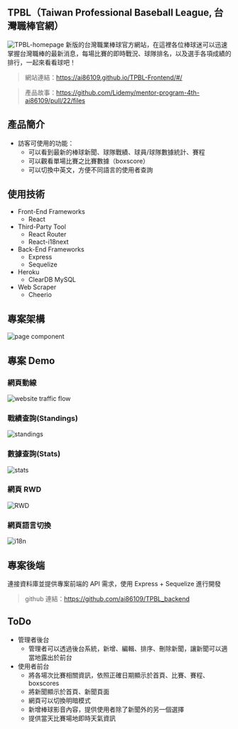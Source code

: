 ## TPBL（Taiwan Professional Baseball League, 台灣職棒官網）
![TPBL-homepage](https://i.imgur.com/m2pi2Z5.png)
新版的台灣職業棒球官方網站，在這裡各位棒球迷可以迅速掌握台灣職棒的最新消息，每場比賽的即時戰況、球隊排名，以及選手各項成績的排行，一起來看看球吧！

> 網站連結：https://ai86109.github.io/TPBL-Frontend/#/

> 產品故事：https://github.com/Lidemy/mentor-program-4th-ai86109/pull/22/files


## 產品簡介
- 訪客可使用的功能：
  - 可以看到最新的棒球新聞、球隊戰績、球員/球隊數據統計、賽程
  - 可以觀看單場比賽之比賽數據（boxscore）
  - 可以切換中英文，方便不同語言的使用者查詢

## 使用技術
- Front-End Frameworks
  - React 
- Third-Party Tool
  - React Router
  - React-i18next
- Back-End Frameworks
  - Express
  - Sequelize
- Heroku
  - ClearDB MySQL
- Web Scraper
  - Cheerio

## 專案架構
![page component](https://i.imgur.com/YHkFI32.jpg)

## 專案 Demo
### **網頁動線**
![website traffic flow](https://github.com/ai86109/TPBL-Frontend/blob/main/trafficFlow.gif)

### **戰績查詢(Standings)**
![standings](https://github.com/ai86109/TPBL-Frontend/blob/main/standings.gif)

### **數據查詢(Stats)**
![stats](https://github.com/ai86109/TPBL-Frontend/blob/main/stats.gif)

### **網頁 RWD**
![RWD](https://github.com/ai86109/TPBL-Frontend/blob/main/rwd.gif)

### **網頁語言切換**
![i18n](https://github.com/ai86109/TPBL-Frontend/blob/main/i18n.gif)

## 專案後端
連接資料庫並提供專案前端的 API 需求，使用 Express + Sequelize 進行開發
> github 連結：https://github.com/ai86109/TPBL_backend

## ToDo
- 管理者後台
  - 管理者可以透過後台系統，新增、編輯、排序、刪除新聞，讓新聞可以適當地露出於前台
- 使用者前台
  - 將各場次比賽相關資訊，依照正確日期顯示於首頁、比賽、賽程、boxscores
  - 將新聞顯示於首頁、新聞頁面
  - 網頁可以切換明暗模式
  - 新增棒球影音內容，提供使用者除了新聞外的另一個選擇
  - 提供當天比賽場地即時天氣資訊
